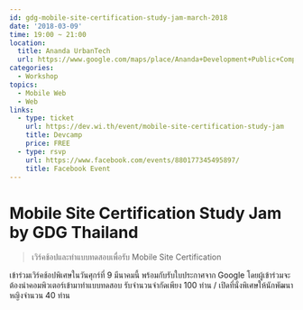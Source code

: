```yaml
---
id: gdg-mobile-site-certification-study-jam-march-2018
date: '2018-03-09'
time: 19:00 ~ 21:00
location:
  title: Ananda UrbanTech
  url: https://www.google.com/maps/place/Ananda+Development+Public+Company+Limited/@13.722757,100.5521173,17z/data=!3m1!4b1!4m5!3m4!1s0x311d5ea12f71553f:0xd5f0d96c9d24a623!8m2!3d13.722757!4d100.554306
categories:
  - Workshop
topics:
  - Mobile Web
  - Web
links:
  - type: ticket
    url: https://dev.wi.th/event/mobile-site-certification-study-jam
    title: Devcamp
    price: FREE
  - type: rsvp
    url: https://www.facebook.com/events/880177345495897/
    title: Facebook Event
---
```


# Mobile Site Certification Study Jam by GDG Thailand

> เวิร์คช้อปและทำแบบทดสอบเพื่อรับ Mobile Site Certification

เข้าร่วมเวิร์คช้อปพิเศษในวันศุกร์ที่ 9 มีนาคมนี้ พร้อมกับรับใบประกาศจาก Google
โดยผู้เข้าร่วมจะต้องนำคอมพิวเตอร์เข้ามาทำแบบทดสอบ
รับจำนวนจำกัดเพียง 100 ท่าน / เปิดที่นั่งพิเศษให้นักพัฒนาหญิงจำนวน 40 ท่าน
